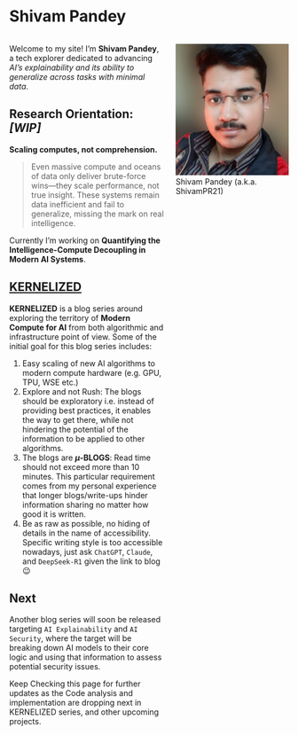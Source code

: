 # Shivam Pandey


<div class="columns">

<div class="column" width="70%">

Welcome to my site! I’m **Shivam Pandey**, a tech explorer dedicated to
advancing *AI’s explainability and its ability to generalize across
tasks with minimal data*.

## Research Orientation: *\[WIP\]*

**Scaling computes, not comprehension.**

> Even massive compute and oceans of data only deliver brute-force
> wins—they scale performance, not true insight. These systems remain
> data inefficient and fail to generalize, missing the mark on real
> intelligence.

Currently I’m working on **Quantifying the Intelligence-Compute
Decoupling in Modern AI Systems**.

## [KERNELIZED](./kernelized.qmd)

**KERNELIZED** is a blog series around exploring the territory of
**Modern Compute for AI** from both algorithmic and infrastructure point
of view. Some of the initial goal for this blog series includes:

1.  Easy scaling of new AI algorithms to modern compute hardware
    (e.g. GPU, TPU, WSE etc.)
2.  Explore and not Rush: The blogs should be exploratory i.e. instead
    of providing best practices, it enables the way to get there, while
    not hindering the potential of the information to be applied to
    other algorithms.
3.  The blogs are **$\mu$-BLOGS**: Read time should not exceed more than
    10 minutes. This particular requirement comes from my personal
    experience that longer blogs/write-ups hinder information sharing no
    matter how good it is written.
4.  Be as raw as possible, no hiding of details in the name of
    accessibility. Specific writing style is too accessible nowadays,
    just ask `ChatGPT`, `Claude`, and `DeepSeek-R1` given the link to
    blog :wink:

## Next

Another blog series will soon be released targeting `AI Explainability`
and `AI Security`, where the target will be breaking down AI models to
their core logic and using that information to assess potential security
issues.

Keep Checking this page for further updates as the Code analysis and
implementation are dropping next in KERNELIZED series, and other
upcoming projects.

</div>

<div class="column" width="30%">

![Shivam Pandey](./pandey3.jpg) Shivam Pandey (a.k.a. ShivamPR21)

</div>

</div>

<!-- end columns -->
